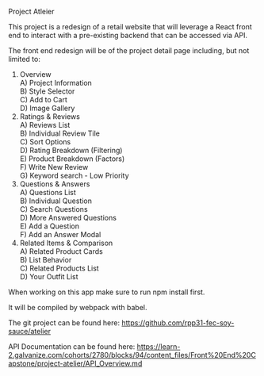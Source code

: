 Project Atleier

This project is a redesign of a retail website that will leverage a React front end to interact with a pre-existing backend that can be accessed via API.

The front end redesign will be of the project detail page including, but not limited to: 

1) Overview\
    A) Project Information\
    B) Style Selector\
    C) Add to Cart\
    D) Image Gallery
2) Ratings & Reviews\
    A) Reviews List\
    B) Individual Review Tile\
    C) Sort Options\
    D) Rating Breakdown (Filtering)\
    E) Product Breakdown (Factors)\
    F) Write New Review\
    G) Keyword search - Low Priority
3) Questions & Answers\
    A) Questions List\
    B) Individual Question\
    C) Search Questions\
    D) More Answered Questions\
    E) Add a Question\
    F) Add an Answer Modal
4) Related Items & Comparison\
    A) Related Product Cards\
    B) List Behavior\
    C) Related Products List\
    D) Your Outfit List


When working on this app make sure to run npm install first.

It will be compiled by webpack with babel.

The git project can be found here: https://github.com/rpp31-fec-soy-sauce/atelier 

API Documentation can be found here: https://learn-2.galvanize.com/cohorts/2780/blocks/94/content_files/Front%20End%20Capstone/project-atelier/API_Overview.md
